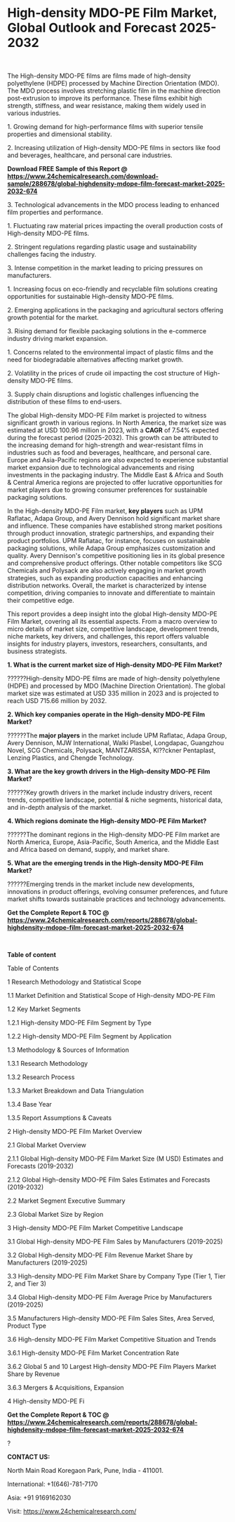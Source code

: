 <h1>High-density MDO-PE Film Market, Global Outlook and Forecast 2025-2032</h1><br/><p><span style="font-size:14px">The High-density MDO-PE films are films made of high-density polyethylene (HDPE) processed by Machine Direction Orientation (MDO). The MDO process involves stretching plastic film in the machine direction post-extrusion to improve its performance. These films exhibit high strength, stiffness, and wear resistance, making them widely used in various industries.</span></p>
 
 
 
 <p><span style="font-size:14px">1. Growing demand for high-performance films with superior tensile properties and dimensional stability.</span></p>
 
 
 
 <p><span style="font-size:14px">2. Increasing utilization of High-density MDO-PE films in sectors like food and beverages, healthcare, and personal care industries.</span></p>
 
 
 
 <div><b>Download FREE Sample of this Report @ <a href="https://www.24chemicalresearch.com/download-sample/288678/global-highdensity-mdope-film-forecast-market-2025-2032-674">https://www.24chemicalresearch.com/download-sample/288678/global-highdensity-mdope-film-forecast-market-2025-2032-674</a></b></div>
 
 
 
 <p><span style="font-size:14px">3. Technological advancements in the MDO process leading to enhanced film properties and performance.</span></p>
 
 
 
 <p><span style="font-size:14px">1. Fluctuating raw material prices impacting the overall production costs of High-density MDO-PE films.</span></p>
 
 
 
 <p><span style="font-size:14px">2. Stringent regulations regarding plastic usage and sustainability challenges facing the industry.</span></p>
 
 
 
 <p><span style="font-size:14px">3. Intense competition in the market leading to pricing pressures on manufacturers.</span></p>
 
 
 
 <p><span style="font-size:14px">1. Increasing focus on eco-friendly and recyclable film solutions creating opportunities for sustainable High-density MDO-PE films.</span></p>
 
 
 
 <p><span style="font-size:14px">2. Emerging applications in the packaging and agricultural sectors offering growth potential for the market.</span></p>
 
 
 
 <p><span style="font-size:14px">3. Rising demand for flexible packaging solutions in the e-commerce industry driving market expansion.</span></p>
 
 
 
 <p><span style="font-size:14px">1. Concerns related to the environmental impact of plastic films and the need for biodegradable alternatives affecting market growth.</span></p>
 
 
 
 <p><span style="font-size:14px">2. Volatility in the prices of crude oil impacting the cost structure of High-density MDO-PE films.</span></p>
 
 
 
 <p><span style="font-size:14px">3. Supply chain disruptions and logistic challenges influencing the distribution of these films to end-users.</span></p>
 
 
 
 <p><span style="font-size:14px">The global High-density MDO-PE Film market is projected to witness significant growth in various regions. In North America, the market size was estimated at USD 100.96 million in 2023, with a <strong>CAGR</strong> of 7.54% expected during the forecast period (2025-2032). This growth can be attributed to the increasing demand for high-strength and wear-resistant films in industries such as food and beverages, healthcare, and personal care. Europe and Asia-Pacific regions are also expected to experience substantial market expansion due to technological advancements and rising investments in the packaging industry. The Middle East & Africa and South & Central America regions are projected to offer lucrative opportunities for market players due to growing consumer preferences for sustainable packaging solutions.</span></p>
 
 
 
 <p><span style="font-size:14px">In the High-density MDO-PE Film market, <strong>key players</strong> such as UPM Raflatac, Adapa Group, and Avery Dennison hold significant market share and influence. These companies have established strong market positions through product innovation, strategic partnerships, and expanding their product portfolios. UPM Raflatac, for instance, focuses on sustainable packaging solutions, while Adapa Group emphasizes customization and quality. Avery Dennison&#39;s competitive positioning lies in its global presence and comprehensive product offerings. Other notable competitors like SCG Chemicals and Polysack are also actively engaging in market growth strategies, such as expanding production capacities and enhancing distribution networks. Overall, the market is characterized by intense competition, driving companies to innovate and differentiate to maintain their competitive edge.</span></p>
 
 
 
 <p><span style="font-size:14px">This report provides a deep insight into the global High-density MDO-PE Film Market, covering all its essential aspects. From a macro overview to micro details of market size, competitive landscape, development trends, niche markets, key drivers, and challenges, this report offers valuable insights for industry players, investors, researchers, consultants, and business strategists.</span></p>
 
 
 
 <p><span style="font-size:14px"><strong>1. What is the current market size of High-density MDO-PE Film Market?</strong></span></p>
 
 
 
 <p><span style="font-size:14px">??????High-density MDO-PE films are made of high-density polyethylene (HDPE) and processed by MDO (Machine Direction Orientation). The global market size was estimated at USD 335 million in 2023 and is projected to reach USD 715.66 million by 2032.</span></p>
 
 
 
 <p><span style="font-size:14px"><strong>2. Which key companies operate in the High-density MDO-PE Film Market?</strong></span></p>
 
 
 
 <p><span style="font-size:14px">??????The <strong>major players</strong> in the market include UPM Raflatac, Adapa Group, Avery Dennison, MJW International, Walki Plasbel, Longdapac, Guangzhou Novel, SCG Chemicals, Polysack, MANTZARISSA, Kl??ckner Pentaplast, Lenzing Plastics, and Chengde Technology.</span></p>
 
 
 
 <p><span style="font-size:14px"><strong>3. What are the key growth drivers in the High-density MDO-PE Film Market?</strong></span></p>
 
 
 
 <p><span style="font-size:14px">??????Key growth drivers in the market include industry drivers, recent trends, competitive landscape, potential & niche segments, historical data, and in-depth analysis of the market.</span></p>
 
 
 
 <p><span style="font-size:14px"><strong>4. Which regions dominate the High-density MDO-PE Film Market?</strong></span></p>
 
 
 
 <p><span style="font-size:14px">??????The dominant regions in the High-density MDO-PE Film market are North America, Europe, Asia-Pacific, South America, and the Middle East and Africa based on demand, supply, and market share.</span></p>
 
 
 
 <p><span style="font-size:14px"><strong>5. What are the emerging trends in the High-density MDO-PE Film Market?</strong></span></p>
 
 
 
 <p><span style="font-size:14px">??????Emerging trends in the market include new developments, innovations in product offerings, evolving consumer preferences, and future market shifts towards sustainable practices and technology advancements.</span></p>
 
 
 
 <div><b>Get the Complete Report & TOC @ <a href="https://www.24chemicalresearch.com/reports/288678/global-highdensity-mdope-film-forecast-market-2025-2032-674">https://www.24chemicalresearch.com/reports/288678/global-highdensity-mdope-film-forecast-market-2025-2032-674</a></b></div>
 
 
 
 <p><br />
 
 <b>Table of content</b></p>
 
 
 
 <p>Table of Contents<br />
 
 1 Research Methodology and Statistical Scope<br />
 
 1.1 Market Definition and Statistical Scope of High-density MDO-PE Film<br />
 
 1.2 Key Market Segments<br />
 
 1.2.1 High-density MDO-PE Film Segment by Type<br />
 
 1.2.2 High-density MDO-PE Film Segment by Application<br />
 
 1.3 Methodology & Sources of Information<br />
 
 1.3.1 Research Methodology<br />
 
 1.3.2 Research Process<br />
 
 1.3.3 Market Breakdown and Data Triangulation<br />
 
 1.3.4 Base Year<br />
 
 1.3.5 Report Assumptions & Caveats<br />
 
 2 High-density MDO-PE Film Market Overview<br />
 
 2.1 Global Market Overview<br />
 
 2.1.1 Global High-density MDO-PE Film Market Size (M USD) Estimates and Forecasts (2019-2032)<br />
 
 2.1.2 Global High-density MDO-PE Film Sales Estimates and Forecasts (2019-2032)<br />
 
 2.2 Market Segment Executive Summary<br />
 
 2.3 Global Market Size by Region<br />
 
 3 High-density MDO-PE Film Market Competitive Landscape<br />
 
 3.1 Global High-density MDO-PE Film Sales by Manufacturers (2019-2025)<br />
 
 3.2 Global High-density MDO-PE Film Revenue Market Share by Manufacturers (2019-2025)<br />
 
 3.3 High-density MDO-PE Film Market Share by Company Type (Tier 1, Tier 2, and Tier 3)<br />
 
 3.4 Global High-density MDO-PE Film Average Price by Manufacturers (2019-2025)<br />
 
 3.5 Manufacturers High-density MDO-PE Film Sales Sites, Area Served, Product Type<br />
 
 3.6 High-density MDO-PE Film Market Competitive Situation and Trends<br />
 
 3.6.1 High-density MDO-PE Film Market Concentration Rate<br />
 
 3.6.2 Global 5 and 10 Largest High-density MDO-PE Film Players Market Share by Revenue<br />
 
 3.6.3 Mergers & Acquisitions, Expansion<br />
 
 4 High-density MDO-PE Fi</p>
 
 
 
 <div><b>Get the Complete Report & TOC @ <a href="https://www.24chemicalresearch.com/reports/288678/global-highdensity-mdope-film-forecast-market-2025-2032-674">https://www.24chemicalresearch.com/reports/288678/global-highdensity-mdope-film-forecast-market-2025-2032-674</a></b></div>
 
 
 
 <p>? </p>
 
 
 
 <p><b>CONTACT US:</b><br />
 
 North Main Road Koregaon Park, Pune, India - 411001.<br />
 
 International: +1(646)-781-7170<br />
 
 Asia: +91 9169162030<br />
 
 Visit: <a href="https://www.24chemicalresearch.com/">https://www.24chemicalresearch.com/</a></p>